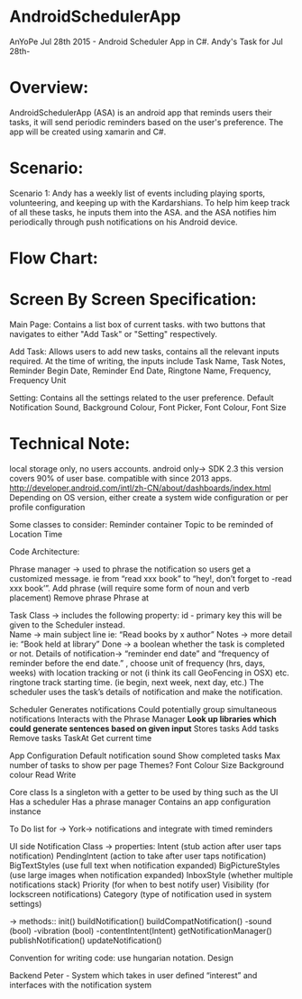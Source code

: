 # AndroidSchedulerApp
AnYoPe Jul 28th 2015 - Android Scheduler App in C#.
Andy's Task for Jul 28th-



# Overview:
AndroidSchedulerApp (ASA) is an android app that reminds users their tasks, it will send periodic reminders based on the user's preference. The app will be created using xamarin and C#.

# Scenario:
Scenario 1: Andy has a weekly list of events including playing sports, volunteering, and keeping up with the Kardarshians. To help him keep track of all these tasks, he inputs them into the ASA. and the ASA notifies him periodically through push notifications on his Android device.

# Flow Chart: 

# Screen By Screen Specification:
  
  Main Page:
    Contains a list box of current tasks. with two buttons that navigates to either "Add Task" or "Setting" respectively.

  Add Task:
    Allows users to add new tasks, contains all the relevant inputs required. At the time of writing, the inputs include
    Task Name,
    Task Notes,
    Reminder Begin Date,
    Reminder End Date,
    Ringtone Name,
    Frequency,
    Frequency Unit

  Setting:
    Contains all the settings related to the user preference. 
    Default Notification Sound,
    Background Colour,
    Font Picker,
    Font Colour,
    Font Size


# Technical Note:

local storage only, no users accounts.
android only-> SDK 2.3 this version covers 90% of user base. compatible with since 2013 apps.
http://developer.android.com/intl/zh-CN/about/dashboards/index.html
Depending on OS version, either create a system wide configuration or per profile configuration


Some classes to consider:
  Reminder container
  Topic to be reminded of
  Location
  Time

Code Architecture:

Phrase manager -> used to phrase the notification so users get a customized message. ie 
    from “read xxx book” to “hey!, don’t forget to -read xxx book’”. 
    Add phrase (will require some form of noun and verb placement)
    Remove phrase
    Phrase at
  
Task Class  ->  includes the following property:
  id - primary key  this will be given to the Scheduler instead.  
  Name -> main subject line ie: “Read books by x author”
  Notes -> more detail ie: “Book held at library”
  Done ->  a boolean whether the task is completed or not. 
  Details of notification-> 
  “reminder end date” and 
  “frequency of reminder before the end date.”   , choose unit of frequency (hrs, days, weeks) 
  with location tracking or not (i think its call GeoFencing in OSX)  etc. 
  ringtone track
  starting time. (ie begin, next week, next day, etc.) 
  The scheduler uses the task’s details of notification and make the notification.


  Scheduler
    Generates notifications
      Could potentially group simultaneous notifications
      Interacts with the Phrase Manager
      **Look up libraries which could generate sentences based on given input**
    Stores tasks
      Add tasks
      Remove tasks
      TaskAt
    Get current time
    
App Configuration
    Default notification sound
    Show completed tasks
    Max number of tasks to show per page
    Themes?
      Font
      Colour
      Size
      Background colour
    Read
    Write

Core class
    Is a singleton with a getter to be used by thing such as the UI
    Has a scheduler
    Has a phrase manager
    Contains an app configuration instance

  
  To Do list for -> York-> notifications and integrate with timed reminders

UI side Notification Class  -> properties:
    Intent (stub action after user taps notification)
    PendingIntent (action to take after user taps notification)
    BigTextStyles (use full text when notification expanded)
    BigPictureStyles (use large images when notification expanded)
    InboxStyle (whether multiple notifications stack)
    Priority (for when to best notify user)
    Visibility (for lockscreen notifications)
    Category (type of notification used in system settings)

-> methods::
init()
buildNotification()
buildCompatNotification()
-sound (bool)
-vibration (bool)
-contentIntent(Intent)
getNotificationManager()
publishNotification()
updateNotification()

Convention for writing code:  use hungarian notation.
Design

Backend
Peter - System which takes in user defined “interest” and interfaces with the notification system
